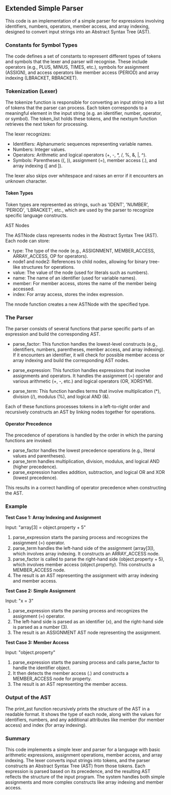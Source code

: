 
## Extended Simple Parser

This code is an implementation of a simple parser for expressions involving identifiers, numbers, operators,
member access, and array indexing, designed to convert input strings into an Abstract Syntax Tree (AST).


### Constants for Symbol Types

The code defines a set of constants to represent different types of tokens and symbols that the lexer and
parser will recognise. These include operators (e.g., PLUS, MINUS, TIMES, etc.), symbols for assignment (ASSIGN),
and access operators like member access (PERIOD) and array indexing (LBRACKET, RBRACKET).


### Tokenization (Lexer)

The tokenize function is responsible for converting an input string into a list of tokens that the parser can
process. Each token corresponds to a meaningful element in the input string (e.g. an identifier, number,
operator, or symbol). The token_list holds these tokens, and the nextsym function retrieves the next token
for processing.

The lexer recognizes:
- Identifiers: Alphanumeric sequences representing variable names.
- Numbers: Integer values.
- Operators: Arithmetic and logical operators (+, -, *, /, %, &, |, ^).
- Symbols: Parentheses ((, )), assignment (=), member access (.), and array indexing ([ and ]).

The lexer also skips over whitespace and raises an error if it encounters an unknown character.

#### Token Types

Token types are represented as strings, such as 'IDENT', 'NUMBER', 'PERIOD', 'LBRACKET', etc., which are used
by the parser to recognize specific language constructs.

AST Nodes

The ASTNode class represents nodes in the Abstract Syntax Tree (AST). Each node can store:
- type: The type of the node (e.g., ASSIGNMENT, MEMBER_ACCESS, ARRAY_ACCESS, OP for operators).
- node1 and node2: References to child nodes, allowing for binary tree-like structures for operations.
- value: The value of the node (used for literals such as numbers).
- name: The name of an identifier (used for variable names).
- member: For member access, stores the name of the member being accessed.
- index: For array access, stores the index expression.

The nnode function creates a new ASTNode with the specified type.

### The Parser

The parser consists of several functions that parse specific parts of an expression and build the
corresponding AST.

- parse_factor: This function handles the lowest-level constructs (e.g., identifiers, numbers, parentheses,
  member access, and array indexing). If it encounters an identifier, it will check for possible member
  access or array indexing and build the corresponding AST nodes.

- parse_expression: This function handles expressions that involve assignments and operators. It handles
  the assignment (=) operator and various arithmetic (+, -, etc.) and logical operators (OR, XORSYM).

- parse_term: This function handles terms that involve multiplication (*), division (/), modulus (%),
  and logical AND (&).

Each of these functions processes tokens in a left-to-right order and recursively constructs an AST by
linking nodes together for operations.


#### Operator Precedence

The precedence of operations is handled by the order in which the parsing functions are invoked:
- parse_factor handles the lowest precedence operations (e.g., literal values and parentheses).
- parse_term handles multiplication, division, modulus, and logical AND (higher precedence).
- parse_expression handles addition, subtraction, and logical OR and XOR (lowest precedence).

This results in a correct handling of operator precedence when constructing the AST.


### Example

__Test Case 1: Array Indexing and Assignment__

Input: "array[3] = object.property + 5"
1. parse_expression starts the parsing process and recognizes the assignment (=) operator.
2. parse_term handles the left-hand side of the assignment (array[3]), which involves array indexing.
   It constructs an ARRAY_ACCESS node.
3. parse_factor is called to parse the right-hand side (object.property + 5), which involves member
   access (object.property). This constructs a MEMBER_ACCESS node.
4. The result is an AST representing the assignment with array indexing and member access.

__Test Case 2: Simple Assignment__

Input: "x = 3"
1. parse_expression starts the parsing process and recognizes the assignment (=) operator.
2. The left-hand side is parsed as an identifier (x), and the right-hand side is parsed as a number (3).
3. The result is an ASSIGNMENT AST node representing the assignment.

__Test Case 3: Member Access__

Input: "object.property"
1. parse_expression starts the parsing process and calls parse_factor to handle the identifier object.
2. It then detects the member access (.) and constructs a MEMBER_ACCESS node for property.
3. The result is an AST representing the member access.


### Output of the AST

The print_ast function recursively prints the structure of the AST in a readable format. It shows the
type of each node, along with the values for identifiers, numbers, and any additional attributes like
member (for member access) and index (for array indexing).


### Summary

This code implements a simple lexer and parser for a language with basic arithmetic expressions,
assignment operations, member access, and array indexing. The lexer converts input strings into
tokens, and the parser constructs an Abstract Syntax Tree (AST) from those tokens. Each expression
is parsed based on its precedence, and the resulting AST reflects the structure of the input
program. The system handles both simple assignments and more complex constructs like array indexing
and member access.
